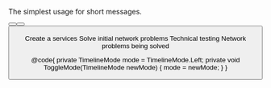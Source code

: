 ﻿<Codebox Title="Label">
    <Description>
        <p>
            The simplest usage for short messages.
        </p>
    </Description>
    <Demo>
        <Button Label="Left" OnClick="@(_ => ToggleMode(TimelineMode.Left))" />
        <Button Label="Alternate" OnClick="@(_ => ToggleMode(TimelineMode.Alternate))" />
        <Button Label="Right" OnClick="@(_ => ToggleMode(TimelineMode.Right))" />
        <br />
        <Timeline Mode=" mode">
            <TimelineItem Label="@DateTime.UtcNow.ToShortDateString()">Create a services</TimelineItem>
            <TimelineItem Label="@DateTime.UtcNow.ToLongTimeString()">Solve initial network problems</TimelineItem>
            <TimelineItem>Technical testing</TimelineItem>
            <TimelineItem Label="@DateTime.UtcNow.ToLongTimeString()">Network problems being solved</TimelineItem>
        </Timeline>
    </Demo>
</Codebox>

@code{
    private TimelineMode mode = TimelineMode.Left;
    private void ToggleMode(TimelineMode newMode)
    {
        mode = newMode;
    }
}